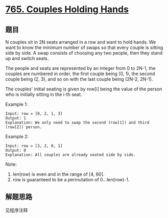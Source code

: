 # [765. Couples Holding Hands](https://leetcode.com/problems/couples-holding-hands/)

## 题目

N couples sit in 2N seats arranged in a row and want to hold hands.  We want to know the minimum number of swaps so that every couple is sitting side by side.  A swap consists of choosing any two people, then they stand up and switch seats. 

The people and seats are represented by an integer from 0 to 2N-1, the couples are numbered in order, the first couple being (0, 1), the second couple being (2, 3), and so on with the last couple being (2N-2, 2N-1).

The couples' initial seating is given by row[i] being the value of the person who is initially sitting in the i-th seat.

Example 1:

```text
Input: row = [0, 2, 1, 3]
Output: 1
Explanation: We only need to swap the second (row[1]) and third (row[2]) person.
```

Example 2:

```text
Input: row = [3, 2, 0, 1]
Output: 0
Explanation: All couples are already seated side by side.
```

Note:

1. len(row) is even and in the range of [4, 60].
1. row is guaranteed to be a permutation of 0...len(row)-1.

## 解题思路

见程序注释
